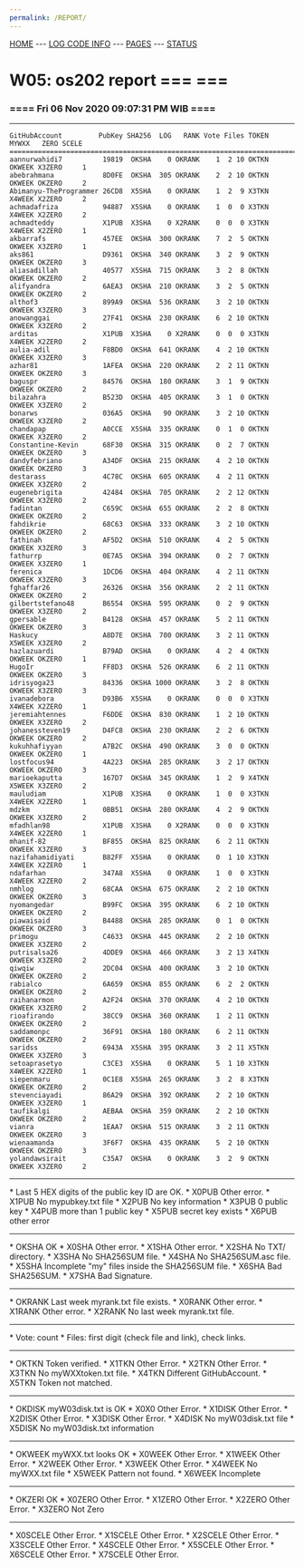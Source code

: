 ```yaml
---
permalink: /REPORT/
---
```

[HOME](../) ---
[LOG CODE INFO](https://osp4diss.vlsm.org/ETC/logCodes.txt) ---
[PAGES](../GitHubPages/) ---
[STATUS](../STATUS/)

# W05: os202 report === ===
### ==== Fri 06 Nov 2020 09:07:31 PM WIB ====
<hr>

```
GitHubAccount         PubKey SHA256  LOG   RANK Vote Files TOKEN  MYWXX   ZERO SCELE
====================================================================================
aannurwahidi7          19819  OKSHA    0 OKRANK    1  2 10 OKTKN OKWEEK X3ZERO     1
abebrahmana            8D0FE  OKSHA  305 OKRANK    2  2 10 OKTKN OKWEEK OKZERO     2
Abimanyu-TheProgrammer 26CD8  X5SHA    0 OKRANK    1  2  9 X3TKN X4WEEK X2ZERO     2
achmadafriza           94887  X5SHA    0 OKRANK    1  0  0 X3TKN X4WEEK X2ZERO     2
achmadteddy            X1PUB  X3SHA    0 X2RANK    0  0  0 X3TKN X4WEEK X2ZERO     1
akbarrafs              457EE  OKSHA  300 OKRANK    7  2  5 OKTKN OKWEEK X3ZERO     1
aks861                 D9361  OKSHA  340 OKRANK    3  2  9 OKTKN OKWEEK OKZERO     3
aliasadillah           40577  X5SHA  715 OKRANK    3  2  8 OKTKN OKWEEK OKZERO     2
alifyandra             6AEA3  OKSHA  210 OKRANK    3  2  5 OKTKN OKWEEK OKZERO     2
althof3                899A9  OKSHA  536 OKRANK    3  2 10 OKTKN OKWEEK X3ZERO     3
anowanggai             27F41  OKSHA  230 OKRANK    6  2 10 OKTKN OKWEEK X3ZERO     2
arditas                X1PUB  X3SHA    0 X2RANK    0  0  0 X3TKN X4WEEK X2ZERO     2
aulia-adil             F8BD0  OKSHA  641 OKRANK    4  2 10 OKTKN OKWEEK X3ZERO     3
azhar81                1AFEA  OKSHA  220 OKRANK    2  2 11 OKTKN OKWEEK OKZERO     3
baguspr                84576  OKSHA  180 OKRANK    3  1  9 OKTKN OKWEEK OKZERO     2
bilazahra              B523D  OKSHA  405 OKRANK    3  1  0 OKTKN OKWEEK X3ZERO     2
bonarws                036A5  OKSHA   90 OKRANK    3  2 10 OKTKN OKWEEK X3ZERO     2
chandapap              A0CCE  X5SHA  335 OKRANK    0  1  0 OKTKN OKWEEK X3ZERO     2
Constantine-Kevin      68F30  OKSHA  315 OKRANK    0  2  7 OKTKN OKWEEK OKZERO     3
dandyfebriano          A34DF  OKSHA  215 OKRANK    4  2 10 OKTKN OKWEEK OKZERO     3
destarass              4C78C  OKSHA  605 OKRANK    4  2 11 OKTKN OKWEEK X3ZERO     2
eugenebrigita          42484  OKSHA  705 OKRANK    2  2 12 OKTKN OKWEEK X3ZERO     2
fadintan               C659C  OKSHA  655 OKRANK    2  2  8 OKTKN OKWEEK OKZERO     2
fahdikrie              68C63  OKSHA  333 OKRANK    3  2 10 OKTKN OKWEEK OKZERO     2
fathinah               AF5D2  OKSHA  510 OKRANK    4  2  5 OKTKN OKWEEK X3ZERO     3
fathurrp               0E7A5  OKSHA  394 OKRANK    0  2  7 OKTKN OKWEEK X3ZERO     1
ferenica               1DCD6  OKSHA  404 OKRANK    4  2 11 OKTKN OKWEEK X3ZERO     3
fghaffar26             26326  OKSHA  356 OKRANK    2  2 11 OKTKN OKWEEK OKZERO     2
gilbertstefano48       B6554  OKSHA  595 OKRANK    0  2  9 OKTKN OKWEEK X3ZERO     2
gpersable              B4128  OKSHA  457 OKRANK    5  2 11 OKTKN OKWEEK OKZERO     3
Haskucy                A8D7E  OKSHA  700 OKRANK    3  2 11 OKTKN X5WEEK X3ZERO     2
hazlazuardi            B79AD  OKSHA    0 OKRANK    4  2  4 OKTKN OKWEEK OKZERO     1
HugoIr                 FF8D3  OKSHA  526 OKRANK    6  2 11 OKTKN OKWEEK OKZERO     3
idrisyoga23            84336  OKSHA 1000 OKRANK    3  2  8 OKTKN OKWEEK X3ZERO     3
ivanadebora            D93B6  X5SHA    0 OKRANK    0  0  0 X3TKN X4WEEK X2ZERO     1
jeremiahtennes         F6DDE  OKSHA  830 OKRANK    1  2 10 OKTKN OKWEEK X3ZERO     2
johanessteven19        D4FC8  OKSHA  230 OKRANK    2  2  6 OKTKN OKWEEK OKZERO     2
kukuhhafiyyan          A7B2C  OKSHA  490 OKRANK    3  0  0 OKTKN OKWEEK OKZERO     1
lostfocus94            4A223  OKSHA  285 OKRANK    3  2 17 OKTKN OKWEEK OKZERO     3
marioekaputta          167D7  OKSHA  345 OKRANK    1  2  9 X4TKN X5WEEK X3ZERO     2
mauludiam              X1PUB  X3SHA    0 OKRANK    1  0  0 X3TKN X4WEEK X2ZERO     1
mdzkm                  0BB51  OKSHA  280 OKRANK    4  2  9 OKTKN OKWEEK X3ZERO     2
mfadhlan98             X1PUB  X3SHA    0 X2RANK    0  0  0 X3TKN X4WEEK X2ZERO     1
mhanif-82              BF855  OKSHA  825 OKRANK    6  2 11 OKTKN OKWEEK X3ZERO     3
nazifahamidiyati       B82FF  X5SHA    0 OKRANK    0  1 10 X3TKN X4WEEK X2ZERO     1
ndafarhan              347A8  X5SHA    0 OKRANK    1  0  0 X3TKN X4WEEK X2ZERO     2
nmhlog                 68CAA  OKSHA  675 OKRANK    2  2 10 OKTKN OKWEEK OKZERO     3
nyomangedar            B99FC  OKSHA  395 OKRANK    6  2 10 OKTKN OKWEEK OKZERO     2
piawaisaid             B4488  OKSHA  285 OKRANK    0  1  0 OKTKN OKWEEK OKZERO     3
primogu                C4633  OKSHA  445 OKRANK    2  2 10 OKTKN OKWEEK X3ZERO     2
putrisalsa26           4DDE9  OKSHA  466 OKRANK    3  2 13 X4TKN OKWEEK X3ZERO     2
qiwqiw                 2DC04  OKSHA  400 OKRANK    3  2 10 OKTKN OKWEEK OKZERO     2
rabialco               6A659  OKSHA  855 OKRANK    6  2  2 OKTKN OKWEEK OKZERO     2
raihanarmon            A2F24  OKSHA  370 OKRANK    4  2 10 OKTKN OKWEEK X3ZERO     2
rioafirando            38CC9  OKSHA  360 OKRANK    1  2 11 OKTKN OKWEEK OKZERO     2
saddamonpc             36F91  OKSHA  180 OKRANK    6  2 11 OKTKN OKWEEK OKZERO     2
saridss                6943A  X5SHA  395 OKRANK    3  2 11 X5TKN OKWEEK X3ZERO     3
setoaprasetyo          C3CE3  X5SHA    0 OKRANK    5  1 10 X3TKN X4WEEK X2ZERO     1
siepenmaru             0C1E8  X5SHA  265 OKRANK    3  2  8 X3TKN OKWEEK OKZERO     2
stevenciayadi          86A29  OKSHA  392 OKRANK    2  2 10 OKTKN OKWEEK X3ZERO     1
taufikalgi             AEBAA  OKSHA  359 OKRANK    2  2 10 OKTKN OKWEEK OKZERO     2
vianra                 1EAA7  OKSHA  515 OKRANK    3  2 11 OKTKN OKWEEK OKZERO     3
wienaamanda            3F6F7  OKSHA  435 OKRANK    5  2 10 OKTKN OKWEEK OKZERO     3
yolandawsirait         C35A7  OKSHA    0 OKRANK    3  2  9 OKTKN OKWEEK X3ZERO     2
```

<hr>
* Last 5 HEX digits of the public key ID are OK.
* X0PUB Other error.
* X1PUB No mypubkey.txt file
* X2PUB No key information
* X3PUB 0 public key
* X4PUB more than 1 public key
* X5PUB secret key exists
* X6PUB other error
<hr>
* OKSHA OK
* X0SHA Other error.
* X1SHA Other error.
* X2SHA No TXT/ directory.
* X3SHA No SHA256SUM file.
* X4SHA No SHA256SUM.asc file.
* X5SHA Incomplete "my" files inside the SHA256SUM file.
* X6SHA Bad SHA256SUM.
* X7SHA Bad Signature.
<hr>
* OKRANK Last week myrank.txt file exists.
* X0RANK Other error.
* X1RANK Other error.
* X2RANK No last week myrank.txt file.
<hr>
* Vote: count
* Files: first digit (check file and link), check links.
<hr>
* OKTKN Token verified.
* X1TKN Other Error.
* X2TKN Other Error.
* X3TKN No myWXXtoken.txt file.
* X4TKN Different GitHubAccount.
* X5TKN Token not matched.
<hr>
* OKDISK myW03disk.txt is OK
* X0X0   Other Error.
* X1DISK Other Error.
* X2DISK Other Error.
* X3DISK Other Error.
* X4DISK No myW03disk.txt file
* X5DISK No myW03disk.txt information
<hr>
* OKWEEK myWXX.txt looks OK
* X0WEEK Other Error.
* X1WEEK Other Error.
* X2WEEK Other Error.
* X3WEEK Other Error.
* X4WEEK No myWXX.txt file
* X5WEEK Pattern not found.
* X6WEEK Incomplete
<hr>
* OKZERI OK
* X0ZERO Other Error.
* X1ZERO Other Error.
* X2ZERO Other Error.
* X3ZERO Not Zero
<hr>
* X0SCELE Other Error.
* X1SCELE Other Error.
* X2SCELE Other Error.
* X3SCELE Other Error.
* X4SCELE Other Error.
* X5SCELE Other Error.
* X6SCELE Other Error.
* X7SCELE Other Error.

